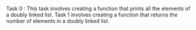 Task 0 : This task involves creating a function that prints all the elements of a doubly linked list.
Task 1 involves creating a function that returns the number of elements in a doubly linked list.
